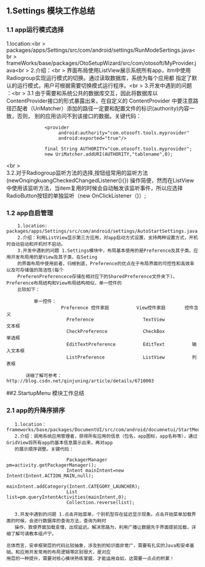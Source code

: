 ## 1.Settings 模块工作总结
### 1.1 app运行模式选择
1.location:<br \>
packages/apps/Settings/src/com/android/settings/RunModeSertings.java<br \>             frameWorks/base/packages/OtoSetupWizard/src/com/otosoft/MyProvider.java<br \>
2.介绍：<br \>
       界面布局使用ListView展示系统所有app，itm中使用Radiogroup实现运行模式的切换。通过读取数据库，系统为每个应用都
       指定了默认的运行模式，用户可根据需要切换模式运行程序。<br \>
3.开发中遇到的问题 ：<br \>
             3.1 由于需要和系统公共的数据库交互，因此将数据库以ContentProvider接口的形式暴露出来，在自定义的
             ContentProvider 中要注意路径匹配者（UriMatcher）添加的路径一定要和配置文件的标识(authority)内容一致，否则，
             别的应用访问不到该接口的数据。关键代码：
                                       
                  <provider  
                       android:authority="com.otosoft.tools.myprovider"
                       android:exported="true"/>

                  final String AUTHORITY="com.otosoft.tools.myprovider";
                  new UriMatcher.addURI(AUTHORITY,"tablename",0);
<br \>                  
              3.2.对于Radiogroup监听方法的选择,按钮组常用的监听方法(newOnqingkuangCheckedChangedListener(){})
             操作简便，然而在ListView中使用该监听方法，当item复用的时候会自动触发该监听事件，所以应选择
             RadioButton按钮的单独监听（new OnClickListener（)）;


###    1.2 app自启管理
        1.location: packages/apps/Settings/src/com/android/settings/AutoStartSettings.java 
        2.介绍：利用ListView显示第三方应用，对app启动方式设置，支持两种设置方式，开机时自动启动和开机时不启动。
        3.开发中遇到的问题 1.Settings模块中，布局基本使用的是Preference及其子类。应用开发布局用的是View及其子类，在Seting
        的界面布局中使用前者，归根到底，Preference的优点在于布局界面的可控性和高效率以及可存储值的简洁性(每个
        PreferenPreferencece存储在相对应下的SharedPreference文件夹下)。Preference布局结构和View布局结构相似，单一控件的
        比较如下：                                

              单一控件：
                        Preference 控件家庭          View控件家庭       控件含义
                          Preference                  TextView           文本框
                          CheckPreference             CheckBox           单选框
                          EditTextPreference          EditText          输入文本框 
                          ListPreference              ListView          列表框
          
           详细了解可参考：http://blog.csdn.net/qinjuning/article/details/6710003

##2.StartupMenu 模块工作总结
###   2.1 app的升降序排序
       1.location：frameworks/base/packages/DocumentUI/src/com/android/documnetui/StartMenuActivity.java
       2.介绍：调用系统应用管理者，获得所有应用的信息（包名，app图标，app名称等），通过GridView将所有app的基本信息展示出来，再对app
       的展示顺序调整。关键代码：

                          PackagerManager pm=activity.getPackagerManager();
                          Intent mainIntent=new Intent(Intent.ACTION_MAIN,null);
                          mainIntent.addCategory(Intent.CATEGORY_LAUNCHER);
                          List list=pm.queryIntentActivities(mainIntent,0);
                          Collection.reverse(list);

       3.开发中遇到的问题 1.点击开始菜单，个别机型存在延迟显示现象。点击开始菜单加载界面的时候，会进行数据库的查询方法，查询为耗时
       操作，致使界面加载变慢，出现延迟。解决思路为，利用广播让数据先于界面提前加载，详细了解可请教本组卢宁。

    总体而言，安卓框架层的代码比较抽象，涉及到的知识面非常广，需要有扎实的Java和安卓基础。和应用开发常用的布局逻辑等区别很大，是对应
    用层的一种提升，需要对核心模块熟练掌握，才能运用自如，这需要一点点的积累！
